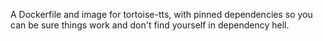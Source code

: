 A Dockerfile and image for tortoise-tts, with pinned dependencies so you can be sure things work and don't find yourself in dependency hell.